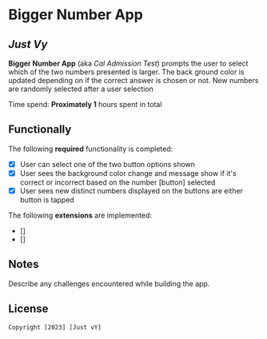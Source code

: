 # Bigger Number App

## *Just Vy*

**Bigger Number App** (aka *Cal Admission Test*) prompts the user to select which of the two numbers presented is larger. The back ground color is updated depending on if the correct answer is chosen or not. New numbers are randomly selected after a user selection  

Time spend: **Proximately 1** hours spent in total

## Functionally

The following **required** functionality is completed:

* [x] User can select one of the two button options shown
* [x] User sees the background color change and message show if it's correct or incorrect based on the number [button] selected
* [x] User sees new distinct numbers displayed on the buttons are either button is tapped

The following **extensions** are implemented:

* []
* []

## Notes

Describe any challenges encountered while building the app.

## License

    Copyright [2023] [Just vY]
